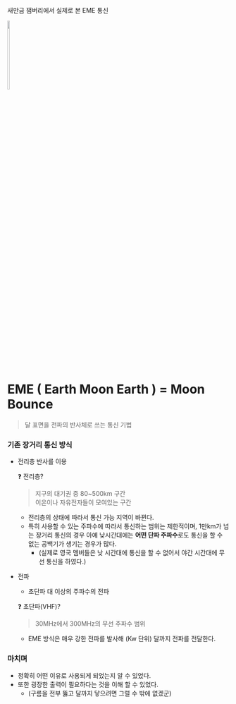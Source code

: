 새만금 잼버리에서 실제로 본 EME 통신

<img
  src="https://upload.wikimedia.org/wikipedia/commons/thumb/4/46/Rebote_lunar.svg/220px-Rebote_lunar.svg.png"
  width="10%"
  height="20%"
/>

# EME ( Earth Moon Earth ) = Moon Bounce

> 달 표면을 전파의 반사체로 쓰는 통신 기법
> 

### 기존 장거리 통신 방식

- 전리층 반사를 이용
    
    
    
    ❓ 전리층?
    > 지구의 대기권 중 80~500km 구간<br>
    > 이온이나 자유전자들이 모여있는 구간
    
    - 전리층의 상태에 따라서 통신 가능 지역이 바뀐다.
    - 특히 사용할 수 있는 주파수에 따라서 통신하는 범위는 제한적이며, 1만km가 넘는 장거리 통신의 경우 아예 낮시간대에는 **어떤 단파 주파수**로도 통신을 할 수 없는 공백기가 생기는 경우가 많다.
      - (실제로 영국 멤버들은 낮 시간대에 통신을 할 수 없어서 야간 시간대에 무선 통신을 하였다.)

- 전파
    - 초단파 대 이상의 주파수의 전파
    
    
    ❓ 초단파(VHF)?
    > 30MHz에서 300MHz의 무선 주파수 범위
    
    - EME 방식은 매우 강한 전파를 발사해 (Kw 단위) 달까지 전파를 전달한다.
 
### 마치며
  - 정확히 어떤 이유로 사용되게 되었는지 알 수 있었다.
  - 또한 굉장한 출력이 필요하다는 것을 이해 할 수 있었다.
    - (구름을 전부 뚫고 달까지 닿으려면 그럴 수 밖에 없겠군)
